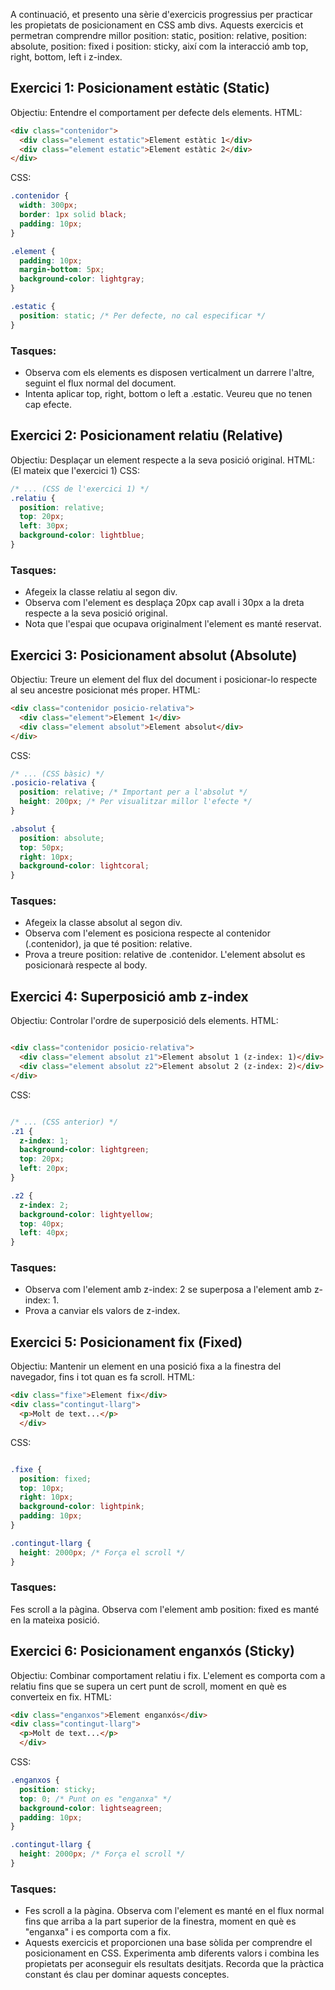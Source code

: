 A continuació, et presento una sèrie d'exercicis progressius per practicar les propietats de posicionament en CSS amb divs. Aquests exercicis et permetran comprendre millor position: static, position: relative, position: absolute, position: fixed i position: sticky, així com la interacció amb top, right, bottom, left i z-index.

## Exercici 1: Posicionament estàtic (Static)

Objectiu: Entendre el comportament per defecte dels elements.
HTML:

```html
<div class="contenidor">
  <div class="element estatic">Element estàtic 1</div>
  <div class="element estatic">Element estàtic 2</div>
</div>
```

CSS:
  
```css
.contenidor {
  width: 300px;
  border: 1px solid black;
  padding: 10px;
}

.element {
  padding: 10px;
  margin-bottom: 5px;
  background-color: lightgray;
}

.estatic {
  position: static; /* Per defecte, no cal especificar */
}
```

### Tasques:
- Observa com els elements es disposen verticalment un darrere l'altre, seguint el flux normal del document.
- Intenta aplicar top, right, bottom o left a .estatic. Veureu que no tenen cap efecte.
  
## Exercici 2: Posicionament relatiu (Relative)

Objectiu: Desplaçar un element respecte a la seva posició original.
HTML: (El mateix que l'exercici 1)
CSS:
  
```CSS
/* ... (CSS de l'exercici 1) */
.relatiu {
  position: relative;
  top: 20px;
  left: 30px;
  background-color: lightblue;
}
```

### Tasques:
- Afegeix la classe relatiu al segon div.
- Observa com l'element es desplaça 20px cap avall i 30px a la dreta respecte a la seva posició original.
- Nota que l'espai que ocupava originalment l'element es manté reservat.

## Exercici 3: Posicionament absolut (Absolute)

Objectiu: Treure un element del flux del document i posicionar-lo respecte al seu ancestre posicionat més proper.
HTML:
  
```HTML
<div class="contenidor posicio-relativa">
  <div class="element">Element 1</div>
  <div class="element absolut">Element absolut</div>
</div>
```

CSS:

```CSS
/* ... (CSS bàsic) */
.posicio-relativa {
  position: relative; /* Important per a l'absolut */
  height: 200px; /* Per visualitzar millor l'efecte */
}

.absolut {
  position: absolute;
  top: 50px;
  right: 10px;
  background-color: lightcoral;
}
```

### Tasques:
- Afegeix la classe absolut al segon div.
- Observa com l'element es posiciona respecte al contenidor (.contenidor), ja que té position: relative.
- Prova a treure position: relative de .contenidor. L'element absolut es posicionarà respecte al body.


## Exercici 4: Superposició amb z-index

Objectiu: Controlar l'ordre de superposició dels elements.
HTML:

```HTML

<div class="contenidor posicio-relativa">
  <div class="element absolut z1">Element absolut 1 (z-index: 1)</div>
  <div class="element absolut z2">Element absolut 2 (z-index: 2)</div>
</div>
```

CSS:
  
```CSS

/* ... (CSS anterior) */
.z1 {
  z-index: 1;
  background-color: lightgreen;
  top: 20px;
  left: 20px;
}

.z2 {
  z-index: 2;
  background-color: lightyellow;
  top: 40px;
  left: 40px;
}
```

### Tasques:
- Observa com l'element amb z-index: 2 se superposa a l'element amb z-index: 1.
- Prova a canviar els valors de z-index.

## Exercici 5: Posicionament fix (Fixed)

Objectiu: Mantenir un element en una posició fixa a la finestra del navegador, fins i tot quan es fa scroll.
HTML:

```HTML
<div class="fixe">Element fix</div>
<div class="contingut-llarg">
  <p>Molt de text...</p>
  </div>
```

CSS:
```CSS

.fixe {
  position: fixed;
  top: 10px;
  right: 10px;
  background-color: lightpink;
  padding: 10px;
}

.contingut-llarg {
  height: 2000px; /* Força el scroll */
}
```

### Tasques:
Fes scroll a la pàgina. Observa com l'element amb position: fixed es manté en la mateixa posició.

## Exercici 6: Posicionament enganxós (Sticky)

Objectiu: Combinar comportament relatiu i fix. L'element es comporta com a relatiu fins que se supera un cert punt de scroll, moment en què es converteix en fix.
HTML:

```HTML
<div class="enganxos">Element enganxós</div>
<div class="contingut-llarg">
  <p>Molt de text...</p>
  </div>
```
  
CSS:

```css
.enganxos {
  position: sticky;
  top: 0; /* Punt on es "enganxa" */
  background-color: lightseagreen;
  padding: 10px;
}

.contingut-llarg {
  height: 2000px; /* Força el scroll */
}
```

### Tasques:
- Fes scroll a la pàgina. Observa com l'element es manté en el flux normal fins que arriba a la part superior de la finestra, moment en què es "enganxa" i es comporta com a fix.
- Aquests exercicis et proporcionen una base sòlida per comprendre el posicionament en CSS. Experimenta amb diferents valors i combina les propietats per aconseguir els resultats desitjats. Recorda que la pràctica constant és clau per dominar aquests conceptes.





